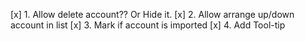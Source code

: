 [x] 1. Allow delete account?? Or Hide it.
[x] 2. Allow arrange up/down account in list
[x] 3. Mark if account is imported
[x] 4. Add Tool-tip
